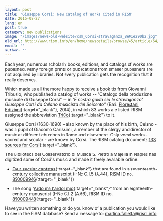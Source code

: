 ```yaml
---
layout: post
title: 'Giuseppe Corsi: New Catalog of Works Cited in RISM'
date: 2015-08-27
lang: en
post: true
category: new_publications
image: "/images/news-old-website/csm_Corsi-stravaganza_8e01e290b2.jpg"
old_url: http://www.rism.info/en/home/newsdetails/browse/45/article/64/giuseppe-corsi-new-catalog-of-works-cited-in-rism.html
email: ''
author: ''
---
```

Each year, numerous scholarly books, editions, and catalogs of works are published. Many foreign prints or publications from smaller publishers are not acquired by libraries. Not every publication gets the recognition that it really deserves.

Which made us all the more happy to receive a book tip from Giovanni Tribuzio, who published a catalog of works -- "Catalogo della produzione musicale di Giuseppe Corsi" -- in _'E nostra guida sia la stravaganza'. Giuseppe Corsi da Celano musicista del Seicento"_ (Bari: [Florestani Edizioni](http://www.florestanoedizioni.it/){:target="_blank"}, 2014), in which 83 works are listed. RISM assigned the abbreviation [TriCo](https://opac.rism.info/search?View=rism&q=TriCo){:target="_blank"} to it.

Giuseppe Corsi (1630-1690) – also known by the place of his birth, Celano - was a pupil of Giacomo Carissimi, a member of the clergy and director of music at different churches in Rome and elsewhere. Only vocal works - sacred and secular - are known by Corsi. The RISM catalog documents [133 sources for Corsi](https://opac.rism.info/search?View=rism&author=Corsi+Giuseppe){:target="_blank"}.

The Biblioteca del Conservatorio di Musica S. Pietro a Majella in Naples has digitized some of Corsi's music and made it freely available online:

- [Four secular cantatas](http://www.internetculturale.it/opencms/viewItemMag.jsp?id=IT%5CICCU%5CMSM%5C0152458){:target="_blank"} that are found in a seventeenth-century collective manuscript (I-Nc C.I.5 (A.44), RISM ID no. [850009946](https://opac.rism.info/search?id=850009946){:target="_blank"})

- The song "[Ardo ma l'ardor mio](http://www.internetculturale.it/opencms/opencms/it/viewItemMag.jsp?id=IT%5CICCU%5CMSM%5C0153519){:target="_blank"}" from an eighteenth-century manuscript (I-Nc C.I.2 (A.66), RISM ID no. [850009448](https://opac.rism.info/search?id=850009448){:target="_blank"})

Have you written something or do you know of a publication you would like to see in the RISM database? Send a message to: [martina.falletta@rism.info](mailto:martina.falletta@rism.info)

